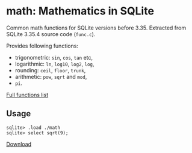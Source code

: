 # math: Mathematics in SQLite

Common math functions for SQLite versions before 3.35.
Extracted from SQLite 3.35.4 source code (`func.c`).

Provides following functions:

-   trigonometric: `sin`, `cos`, `tan` etc,
-   logarithmic: `ln`, `log10`, `log2`, `log`,
-   rounding: `ceil`, `floor`, `trunk`,
-   arithmetic: `pow`, `sqrt` and `mod`,
-   `pi`.

[Full functions list](https://sqlite.org/lang_mathfunc.html)

## Usage

```
sqlite> .load ./math
sqlite> select sqrt(9);
```

[Download](https://github.com/nalgeon/sqlean/releases/latest)

